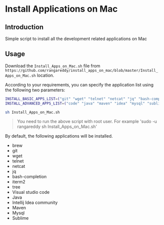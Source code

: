 # Install Applications on Mac

## Introduction

Simple script to install all the development related applications on Mac

## Usage

Download the `Install_Apps_on_Mac.sh` file from `https://github.com/rangareddy/install_apps_on_mac/blob/master/Install_Apps_on_Mac.sh` location.

According to your requirements, you can specify the application list using the following two parameters:

```sh
INSTALL_BASIC_APPS_LIST=("git" "wget" "telnet" "netcat" "jq" "bash-completion" "iterm2" "tree")
INSTALL_ADVANCED_APPS_LIST=("code" "java" "maven" "idea" "mysql" "sublime")
```

```sh
sh Install_Apps_on_Mac.sh
```

> You need to run the above script with root user. For example 'sudo -u rangareddy sh Install_Apps_on_Mac.sh'

By default, the following applications will be installed.

* brew
* git
* wget
* telnet
* netcat
* jq
* bash-completion
* iterm2
* tree
* Visual studio code
* Java
* Intellij Idea community
* Maven
* Mysql
* Sublime